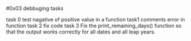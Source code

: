 #0x03 debbuging tasks

task 0 test nagative of positive value in a function
task1 comments error in function
task 2 fix code
task 3 Fix the print_remaining_days() function so that the output works correctly for all dates and all leap years. 
